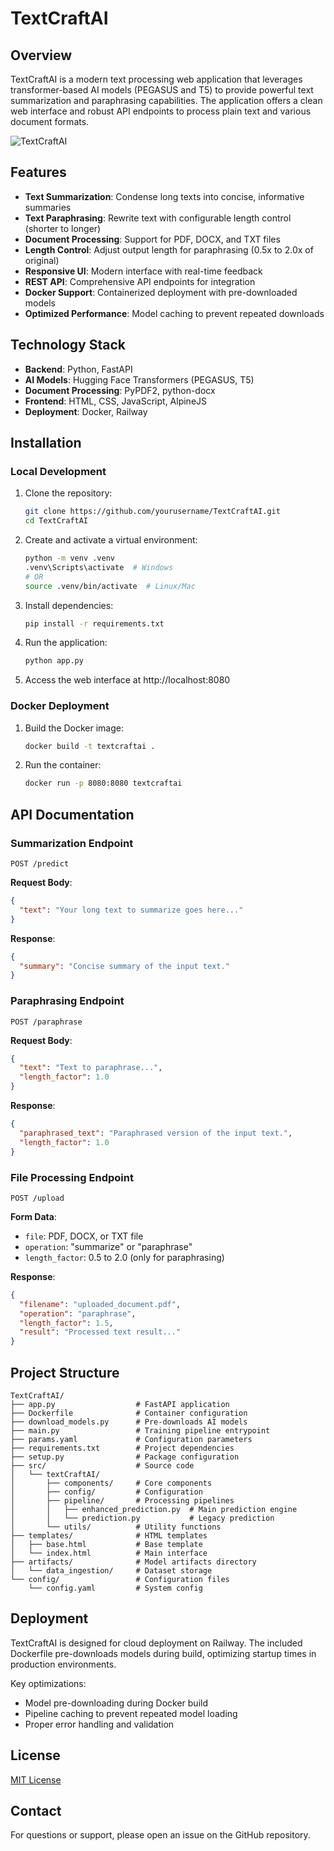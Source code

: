 # TextCraftAI

## Overview

TextCraftAI is a modern text processing web application that leverages transformer-based AI models (PEGASUS and T5) to provide powerful text summarization and paraphrasing capabilities. The application offers a clean web interface and robust API endpoints to process plain text and various document formats.

![TextCraftAI](https://i.imgur.com/placeholder.png)

## Features

- **Text Summarization**: Condense long texts into concise, informative summaries
- **Text Paraphrasing**: Rewrite text with configurable length control (shorter to longer)
- **Document Processing**: Support for PDF, DOCX, and TXT files
- **Length Control**: Adjust output length for paraphrasing (0.5x to 2.0x of original)
- **Responsive UI**: Modern interface with real-time feedback
- **REST API**: Comprehensive API endpoints for integration
- **Docker Support**: Containerized deployment with pre-downloaded models
- **Optimized Performance**: Model caching to prevent repeated downloads

## Technology Stack

- **Backend**: Python, FastAPI
- **AI Models**: Hugging Face Transformers (PEGASUS, T5)
- **Document Processing**: PyPDF2, python-docx
- **Frontend**: HTML, CSS, JavaScript, AlpineJS
- **Deployment**: Docker, Railway

## Installation

### Local Development

1. Clone the repository:
   ```bash
   git clone https://github.com/yourusername/TextCraftAI.git
   cd TextCraftAI
   ```

2. Create and activate a virtual environment:
   ```bash
   python -m venv .venv
   .venv\Scripts\activate  # Windows
   # OR
   source .venv/bin/activate  # Linux/Mac
   ```

3. Install dependencies:
   ```bash
   pip install -r requirements.txt
   ```

4. Run the application:
   ```bash
   python app.py
   ```

5. Access the web interface at http://localhost:8080

### Docker Deployment

1. Build the Docker image:
   ```bash
   docker build -t textcraftai .
   ```

2. Run the container:
   ```bash
   docker run -p 8080:8080 textcraftai
   ```

## API Documentation

### Summarization Endpoint

```
POST /predict
```

**Request Body**:
```json
{
  "text": "Your long text to summarize goes here..."
}
```

**Response**:
```json
{
  "summary": "Concise summary of the input text."
}
```

### Paraphrasing Endpoint

```
POST /paraphrase
```

**Request Body**:
```json
{
  "text": "Text to paraphrase...",
  "length_factor": 1.0
}
```

**Response**:
```json
{
  "paraphrased_text": "Paraphrased version of the input text.",
  "length_factor": 1.0
}
```

### File Processing Endpoint

```
POST /upload
```

**Form Data**:
- `file`: PDF, DOCX, or TXT file
- `operation`: "summarize" or "paraphrase"
- `length_factor`: 0.5 to 2.0 (only for paraphrasing)

**Response**:
```json
{
  "filename": "uploaded_document.pdf",
  "operation": "paraphrase",
  "length_factor": 1.5,
  "result": "Processed text result..."
}
```

## Project Structure

```
TextCraftAI/
├── app.py                  # FastAPI application
├── Dockerfile              # Container configuration
├── download_models.py      # Pre-downloads AI models
├── main.py                 # Training pipeline entrypoint
├── params.yaml             # Configuration parameters
├── requirements.txt        # Project dependencies
├── setup.py                # Package configuration
├── src/                    # Source code
│   └── textCraftAI/
│       ├── components/     # Core components
│       ├── config/         # Configuration
│       ├── pipeline/       # Processing pipelines
│       │   ├── enhanced_prediction.py  # Main prediction engine
│       │   └── prediction.py           # Legacy prediction
│       └── utils/          # Utility functions
├── templates/              # HTML templates
│   ├── base.html           # Base template
│   └── index.html          # Main interface
├── artifacts/              # Model artifacts directory
│   └── data_ingestion/     # Dataset storage
└── config/                 # Configuration files
    └── config.yaml         # System config
```

## Deployment

TextCraftAI is designed for cloud deployment on Railway. The included Dockerfile pre-downloads models during build, optimizing startup times in production environments.

Key optimizations:
- Model pre-downloading during Docker build
- Pipeline caching to prevent repeated model loading
- Proper error handling and validation

## License

[MIT License](LICENSE)

## Contact

For questions or support, please open an issue on the GitHub repository.